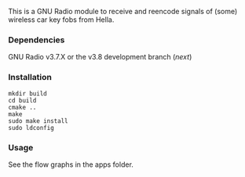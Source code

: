 This is a GNU Radio module to receive and reencode signals of (some) wireless car key fobs from Hella.


### Dependencies

GNU Radio v3.7.X or the v3.8 development branch (*next*)


### Installation

```
mkdir build
cd build
cmake ..
make
sudo make install
sudo ldconfig
```


### Usage

See the flow graphs in the apps folder.

